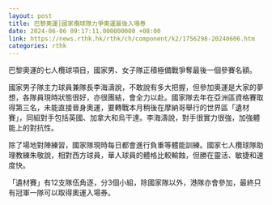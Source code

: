 ```yaml
---
layout: post
title: 巴黎奧運│國家欖球隊力爭奧運最後入場券
date: 2024-06-06 09:17:11.000000000 +08:00
link: https://news.rthk.hk/rthk/ch/component/k2/1756298-20240606.htm
categories: rthk
---
```


巴黎奧運的七人欖球項目，國家男、女子隊正積極備戰爭奪最後一個參賽名額。

國家男子隊主力球員兼隊長李海濤說，不敢說有多大把握，但參加奧運是大家的夢想，各隊員現時狀態很好，亦很團結，會全力以赴。國家隊去年在亞洲區資格賽取得第三名，未能直接晉身奧運，要轉戰本月稍後在摩納哥舉行的世界區「遺材賽」，同組對手包括英國、加拿大和烏干達。李海濤說，對手很實力很強，加強體能上的對抗性。

除了場地對陣練習，國家隊現時每日都會進行負重等體能訓練。國家七人欖球隊助理教練朱敬說，相對西方球員，華人球員的體格比較輸蝕，但勝在靈活、敏捷和速度快。

「遺材賽」有12支隊伍角逐，分3個小組，除國家隊以外，港隊亦會參加，最終只有冠軍一隊可以取得奧運入場券。
